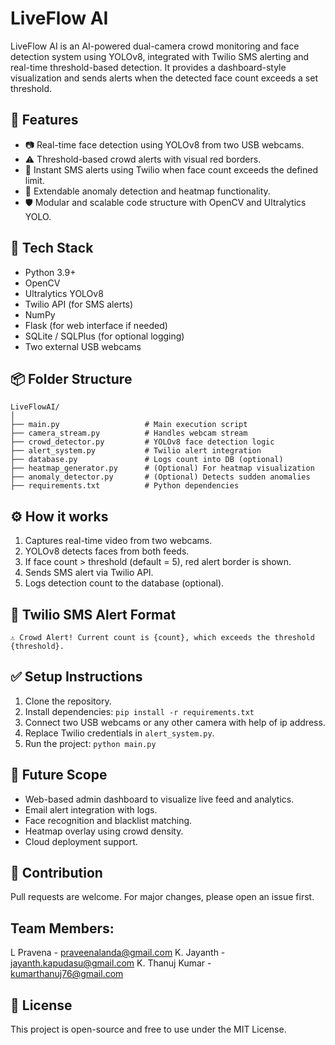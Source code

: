 # LiveFlow AI

LiveFlow AI is an AI-powered dual-camera crowd monitoring and face detection system using YOLOv8, integrated with Twilio SMS alerting and real-time threshold-based detection. It provides a dashboard-style visualization and sends alerts when the detected face count exceeds a set threshold.

## 🚀 Features
- 📷 Real-time face detection using YOLOv8 from two USB webcams.
- ⚠️ Threshold-based crowd alerts with visual red borders.
- 📲 Instant SMS alerts using Twilio when face count exceeds the defined limit.
- 🧠 Extendable anomaly detection and heatmap functionality.
- 🛡️ Modular and scalable code structure with OpenCV and Ultralytics YOLO.

## 🧰 Tech Stack
- Python 3.9+
- OpenCV
- Ultralytics YOLOv8
- Twilio API (for SMS alerts)
- NumPy
- Flask (for web interface if needed)
- SQLite / SQLPlus (for optional logging)
- Two external USB webcams

## 📦 Folder Structure
```
LiveFlowAI/
│
├── main.py                   # Main execution script
├── camera_stream.py          # Handles webcam stream
├── crowd_detector.py         # YOLOv8 face detection logic
├── alert_system.py           # Twilio alert integration
├── database.py               # Logs count into DB (optional)
├── heatmap_generator.py      # (Optional) For heatmap visualization
├── anomaly_detector.py       # (Optional) Detects sudden anomalies
├── requirements.txt          # Python dependencies
```

## ⚙️ How it works
1. Captures real-time video from two webcams.
2. YOLOv8 detects faces from both feeds.
3. If face count > threshold (default = 5), red alert border is shown.
4. Sends SMS alert via Twilio API.
5. Logs detection count to the database (optional).

## 🔔 Twilio SMS Alert Format
```
⚠️ Crowd Alert! Current count is {count}, which exceeds the threshold {threshold}.
```

## ✅ Setup Instructions
1. Clone the repository.
2. Install dependencies: `pip install -r requirements.txt`
3. Connect two USB webcams or any other camera with help of ip address.
4. Replace Twilio credentials in `alert_system.py`.
5. Run the project: `python main.py`

## 🧪 Future Scope
- Web-based admin dashboard to visualize live feed and analytics.
- Email alert integration with logs.
- Face recognition and blacklist matching.
- Heatmap overlay using crowd density.
- Cloud deployment support.

## 🤝 Contribution
Pull requests are welcome. For major changes, please open an issue first.

## Team Members:
L Pravena - praveenalanda@gmail.com
K. Jayanth - jayanth.kapudasu@gmail.com
K. Thanuj Kumar - kumarthanuj76@gmail.com

## 📝 License
This project is open-source and free to use under the MIT License.
